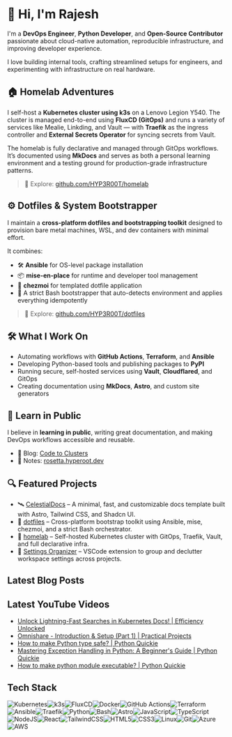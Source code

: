 
# 👋 Hi, I'm Rajesh

I'm a **DevOps Engineer**, **Python Developer**, and **Open-Source Contributor** passionate about cloud-native automation, reproducible infrastructure, and improving developer experience.

I love building internal tools, crafting streamlined setups for engineers, and experimenting with infrastructure on real hardware.

## 🏠 Homelab Adventures

I self-host a **Kubernetes cluster using k3s** on a Lenovo Legion Y540. The cluster is managed end-to-end using **FluxCD (GitOps)** and runs a variety of services like Mealie, Linkding, and Vault — with **Traefik** as the ingress controller and **External Secrets Operator** for syncing secrets from Vault.

The homelab is fully declarative and managed through GitOps workflows. It’s documented using **MkDocs** and serves as both a personal learning environment and a testing ground for production-grade infrastructure patterns.

> 🔗 Explore: [github.com/HYP3R00T/homelab](https://github.com/HYP3R00T/homelab)

## ⚙️ Dotfiles & System Bootstrapper

I maintain a **cross-platform dotfiles and bootstrapping toolkit** designed to provision bare metal machines, WSL, and dev containers with minimal effort.

It combines:

- 🛠️ **Ansible** for OS-level package installation
- 📦 **mise-en-place** for runtime and developer tool management
- 🧩 **chezmoi** for templated dotfile application
- 🧪 A strict Bash bootstrapper that auto-detects environment and applies everything idempotently

> 🔗 Explore: [github.com/HYP3R00T/dotfiles](https://github.com/HYP3R00T/dotfiles)

## 🛠️ What I Work On

- Automating workflows with **GitHub Actions**, **Terraform**, and **Ansible**
- Developing Python-based tools and publishing packages to **PyPI**
- Running secure, self-hosted services using **Vault**, **Cloudflared**, and GitOps
- Creating documentation using **MkDocs**, **Astro**, and custom site generators

## 🧠 Learn in Public

I believe in **learning in public**, writing great documentation, and making DevOps workflows accessible and reusable.

- 📝 Blog: [Code to Clusters](https://hyperoot.substack.com/)
- 📓 Notes: [rosetta.hyperoot.dev](https://rosetta.hyperoot.dev)

## 🔍 Featured Projects

- 🛰️ [CelestialDocs](https://github.com/HYP3R00T/CelestialDocs) – A minimal, fast, and customizable docs template built with Astro, Tailwind CSS, and Shadcn UI.
- 🧰 [dotfiles](https://github.com/HYP3R00T/dotfiles) – Cross-platform bootstrap toolkit using Ansible, mise, chezmoi, and a strict Bash orchestrator.
- 🔐 [homelab](https://github.com/HYP3R00T/homelab) – Self-hosted Kubernetes cluster with GitOps, Traefik, Vault, and full declarative infra.
- 🧹 [Settings Organizer](https://github.com/HYP3R00T/settings-organizer) – VSCode extension to group and declutter workspace settings across projects.


## Latest Blog Posts

## Latest YouTube Videos

- [Unlock Lightning-Fast Searches in Kubernetes Docs! | Efficiency Unlocked](https://www.youtube.com/watch?v=vKvItF9I9Qw)
- [Omnishare - Introduction &amp; Setup (Part 1) | Practical Projects](https://www.youtube.com/watch?v=Qe6tOWsu4o4)
- [How to make Python type safe? | Python Quickie](https://www.youtube.com/watch?v=0GykkEEOxkA)
- [Mastering Exception Handling in Python: A Beginner&#39;s Guide | Python Quickie](https://www.youtube.com/watch?v=zYW3f9kMwbA)
- [How to make python module executable? | Python Quickie](https://www.youtube.com/watch?v=sXtd6Ec_osw)


## Tech Stack
<img src="https://img.shields.io/badge/Kubernetes-326CE5.svg?style=for-the-badge&logo=kubernetes&logoColor=white" alt="Kubernetes"/><img src="https://img.shields.io/badge/k3s-FFCC00.svg?style=for-the-badge&logo=k3s&logoColor=black" alt="k3s"/><img src="https://img.shields.io/badge/FluxCD-0D74FF.svg?style=for-the-badge&logo=fluxcd&logoColor=white" alt="FluxCD"/><img src="https://img.shields.io/badge/docker-0db7ed.svg?style=for-the-badge&logo=docker&logoColor=white" alt="Docker"/><img src="https://img.shields.io/badge/GitHub_Actions-2088FF.svg?style=for-the-badge&logo=github-actions&logoColor=white" alt="GitHub Actions"/><img src="https://img.shields.io/badge/Terraform-623CE4.svg?style=for-the-badge&logo=terraform&logoColor=white" alt="Terraform"/><img src="https://img.shields.io/badge/Ansible-EE0000.svg?style=for-the-badge&logo=ansible&logoColor=white" alt="Ansible"/><img src="https://img.shields.io/badge/Traefik-24A1C1.svg?style=for-the-badge&logo=traefikproxy&logoColor=white" alt="Traefik"/><img src="https://img.shields.io/badge/python-3776AB.svg?style=for-the-badge&logo=python&logoColor=white" alt="Python"/><img src="https://img.shields.io/badge/Bash-4EAA25?style=for-the-badge&logo=gnubash&logoColor=black" alt="Bash"/><img src="https://img.shields.io/badge/astro-BC52EE.svg?style=for-the-badge&logo=astro&logoColor=white" alt="Astro"/><img src="https://img.shields.io/badge/javascript-323330.svg?style=for-the-badge&logo=javascript&logoColor=F7DF1E" alt="JavaScript"/><img src="https://img.shields.io/badge/typescript-007ACC.svg?style=for-the-badge&logo=typescript&logoColor=white" alt="TypeScript"/><img src="https://img.shields.io/badge/node.js-6DA55F?style=for-the-badge&logo=node.js&logoColor=white" alt="NodeJS"/><img src="https://img.shields.io/badge/react-20232a.svg?style=for-the-badge&logo=react&logoColor=61DAFB" alt="React"/><img src="https://img.shields.io/badge/tailwindcss-38B2AC.svg?style=for-the-badge&logo=tailwind-css&logoColor=white" alt="TailwindCSS"/><img src="https://img.shields.io/badge/html5-E34F26.svg?style=for-the-badge&logo=html5&logoColor=white" alt="HTML5"/><img src="https://img.shields.io/badge/css3-1572B6.svg?style=for-the-badge&logo=css3&logoColor=white" alt="CSS3"/><img src="https://img.shields.io/badge/Linux-FCC624?style=for-the-badge&logo=linux&logoColor=black" alt="Linux"/><img src="https://img.shields.io/badge/Git-fc6d26?style=for-the-badge&logo=git&logoColor=white" alt="Git"/><img src="https://img.shields.io/badge/Azure-0078D4.svg?style=for-the-badge&logo=microsoftazure&logoColor=white" alt="Azure"/><img src="https://img.shields.io/badge/AWS-FF9900.svg?style=for-the-badge&logo=amazonwebservices&logoColor=white" alt="AWS"/>